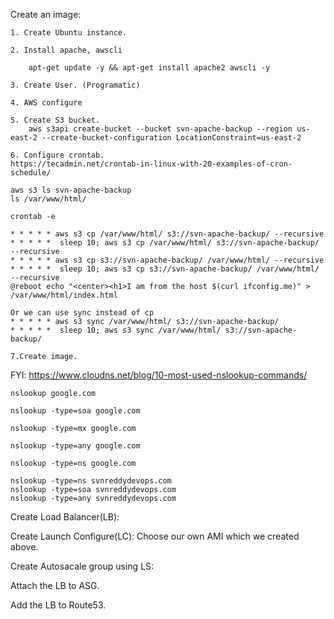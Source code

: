 Create an image:

	1. Create Ubuntu instance.

	2. Install apache, awscli

		apt-get update -y && apt-get install apache2 awscli -y

	3. Create User. (Programatic)

	4. AWS configure

	5. Create S3 bucket.
		aws s3api create-bucket --bucket svn-apache-backup --region us-east-2 --create-bucket-configuration LocationConstraint=us-east-2

	6. Configure crontab.
	https://tecadmin.net/crontab-in-linux-with-20-examples-of-cron-schedule/

	aws s3 ls svn-apache-backup
	ls /var/www/html/

	crontab -e

	* * * * * aws s3 cp /var/www/html/ s3://svn-apache-backup/ --recursive
	* * * * *  sleep 10; aws s3 cp /var/www/html/ s3://svn-apache-backup/ --recursive
	* * * * * aws s3 cp s3://svn-apache-backup/ /var/www/html/ --recursive
	* * * * *  sleep 10; aws s3 cp s3://svn-apache-backup/ /var/www/html/ --recursive
	@reboot echo "<center><h1>I am from the host $(curl ifconfig.me)" > /var/www/html/index.html

	Or we can use sync instead of cp
	* * * * * aws s3 sync /var/www/html/ s3://svn-apache-backup/
	* * * * *  sleep 10; aws s3 sync /var/www/html/ s3://svn-apache-backup/

	7.Create image.

FYI:
	https://www.cloudns.net/blog/10-most-used-nslookup-commands/

	nslookup google.com

	nslookup -type=soa google.com

	nslookup -type=mx google.com

	nslookup -type=any google.com

	nslookup -type=ns google.com

	nslookup -type=ns svnreddydevops.com
	nslookup -type=soa svnreddydevops.com
	nslookup -type=any svnreddydevops.com

Create Load Balancer(LB):

Create Launch Configure(LC): Choose our own AMI which we created above.

Create Autosacale group using LS:

Attach the LB to ASG.

Add the LB to Route53.
